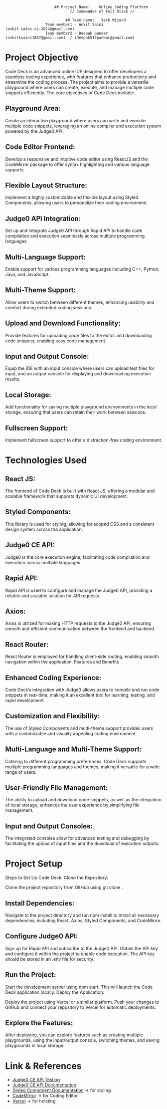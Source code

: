 
<img src="https://github.com/Ankitkumargh/Tally-Codebrewers-Online-Coding-Platform/blob/main/tonline-coding-editor.png" alt="">
<img src="https://github.com/Ankitkumargh/Tally-Codebrewers-Online-Coding-Platform/blob/main/src/assets/online%20coding%20platform2.png" alt="">


                          ## Project Name:    Online Coding Platform
                                 // Commander of Full Stack //
                                 
                               ## Team name:   Tech Wizard
                      Team member1 - Ankit Saini (ankit.saini.cs.2024@gmail.com)
                      Team member2 - Deepak panwar (ankitksaini1807@gmail.com)  / (deepak512panwar@gmail.com)

                         

# Project Objective

Code Deck is an advanced online IDE designed to offer developers a seamless coding experience, with features that enhance productivity and streamline the coding process. The project aims to provide a versatile playground where users can create, execute, and manage multiple code snippets efficiently. The core objectives of Code Deck include:

## Playground Area: 
Create an interactive playground where users can write and execute multiple code snippets, leveraging an online compiler and execution system powered by the Judge0 API.

## Code Editor Frontend:
Develop a responsive and intuitive code editor using ReactJS and the CodeMirror package to offer syntax highlighting and various language supports.

## Flexible Layout Structure:  
Implement a highly customizable and flexible layout using Styled Components, allowing users to personalize their coding environment.

## Judge0 API Integration:  
Set up and integrate Judge0 API through Rapid API to handle code compilation and execution seamlessly across multiple programming languages.

## Multi-Language Support:  
Enable support for various programming languages including C++, Python, Java, and JavaScript.

## Multi-Theme Support:  
Allow users to switch between different themes, enhancing usability and comfort during extended coding sessions.

## Upload and Download Functionality:   
Provide features for uploading code files to the editor and downloading code snippets, enabling easy code management.

## Input and Output Console:   
Equip the IDE with an input console where users can upload text files for input, and an output console for displaying and downloading execution results.

## Local Storage:  
Add functionality for saving multiple playground environments in the local storage, ensuring that users can retain their work between sessions.

## Fullscreen Support:  
Implement fullscreen support to offer a distraction-free coding environment.

# Technologies Used 
## React JS:  
The frontend of Code Deck is built with React JS, offering a modular and scalable framework that supports dynamic UI development.

## Styled Components:  
This library is used for styling, allowing for scoped CSS and a consistent design system across the application.

## Judge0 CE API:  
Judge0 is the core execution engine, facilitating code compilation and execution across multiple languages.

## Rapid API:  
Rapid API is used to configure and manage the Judge0 API, providing a reliable and scalable solution for API requests.

## Axios:  
Axios is utilized for making HTTP requests to the Judge0 API, ensuring smooth and efficient communication between the frontend and backend.

## React Router:  
React Router is employed for handling client-side routing, enabling smooth navigation within the application.
Features and Benefits

## Enhanced Coding Experience:  
Code Deck’s integration with Judge0 allows users to compile and run code snippets in real-time, making it an excellent tool for learning, testing, and rapid development.

## Customization and Flexibility:  
The use of Styled Components and multi-theme support provides users with a customizable and visually appealing coding environment.

## Multi-Language and Multi-Theme Support:  
Catering to different programming preferences, Code Deck supports multiple programming languages and themes, making it versatile for a wide range of users.

## User-Friendly File Management:  
The ability to upload and download code snippets, as well as the integration of local storage, enhances the user experience by simplifying file management.

## Input and Output Consoles:  
The integrated consoles allow for advanced testing and debugging by facilitating the upload of input files and the download of execution outputs.


# Project Setup

Steps to Set Up Code Deck:
Clone the Repository:

Clone the project repository from GitHub using git clone <repository-link>.

## Install Dependencies:

Navigate to the project directory and run npm install to install all necessary dependencies, including React, Axios, Styled Components, and CodeMirror.

## Configure Judge0 API:

Sign up for Rapid API and subscribe to the Judge0 API. Obtain the API key and configure it within the project to enable code execution.
The API key should be stored in an .env file for security.

## Run the Project:

Start the development server using npm start. This will launch the Code Deck application locally.
Deploy the Application:

Deploy the project using Vercel or a similar platform. Push your changes to GitHub and connect your repository to Vercel for automatic deployments.

## Explore the Features:

After deploying, you can explore features such as creating multiple playgrounds, using the input/output console, switching themes, and saving playgrounds in local storage.




# Link & References 

- [Judge0 CE API Testing](https://rapidapi.com/judge0-official/api/judge0-ce)
- [Judge0 CE API Documentation](https://ce.judge0.com/)
- [Styled Component Documentation](https://styled-components.com/docs/basics) -> for styling
- [CodeMirror](https://uiwjs.github.io/react-codemirror/) -> for Coding Editor
- [Vercel](https://vercel.com/) -> for hoisting

